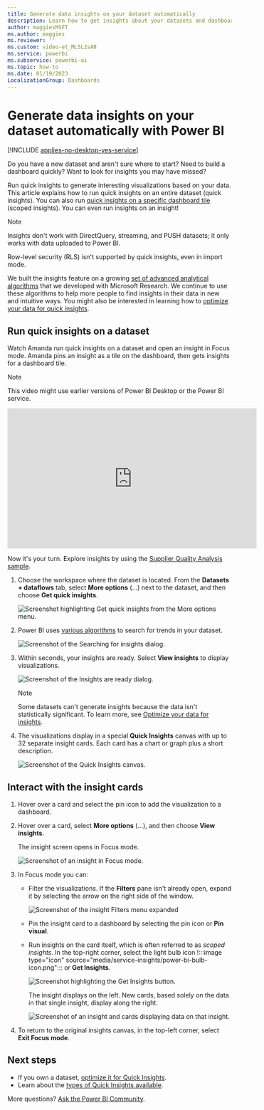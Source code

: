 ```yaml
---
title: Generate data insights on your dataset automatically
description: Learn how to get insights about your datasets and dashboard tiles.
author: maggiesMSFT
ms.author: maggies
ms.reviewer: ''
ms.custom: video-et_MLSL2sA8
ms.service: powerbi
ms.subservice: powerbi-ai
ms.topic: how-to
ms.date: 01/19/2023
LocalizationGroup: Dashboards
---
```

# Generate data insights on your dataset automatically with Power BI

[!INCLUDE [applies-no-desktop-yes-service](../includes/applies-no-desktop-yes-service.md)]

Do you have a new dataset and aren't sure where to start? Need to build a dashboard quickly? Want to look for insights you may have missed?

Run quick insights to generate interesting visualizations based on your data. This article explains how to run quick insights on an entire dataset (quick insights). You can also run [quick insights on a specific dashboard tile](../consumer/end-user-insights.md) (scoped insights). You can even run insights on an insight!

> [!NOTE]
> Insights don't work with DirectQuery, streaming, and PUSH datasets; it only works with data uploaded to Power BI.
>
> Row-level security (RLS) isn't supported by quick insights, even in import mode.
>

We built the insights feature on a growing [set of advanced analytical algorithms](../consumer/end-user-insight-types.md) that we developed with Microsoft Research. We continue to use these algorithms to help more people to find insights in their data in new and intuitive ways. You might also be interested in learning how to [optimize your data for quick insights](service-insights-optimize.md).

## Run quick insights on a dataset

Watch Amanda run quick insights on a dataset and open an insight in Focus mode. Amanda pins an insight as a tile on the dashboard, then gets insights for a dashboard tile.

> [!NOTE]
> This video might use earlier versions of Power BI Desktop or the Power BI service.

<iframe width="560" height="315" src="https://www.youtube.com/embed/et_MLSL2sA8" frameborder="0" allowfullscreen></iframe>

Now it's your turn. Explore insights by using the [Supplier Quality Analysis sample](sample-supplier-quality.md).

1. Choose the workspace where the dataset is located. From the **Datasets + dataflows** tab, select **More options** (...) next to the dataset, and then choose **Get quick insights**.

    ![Screenshot highlighting Get quick insights from the More options menu.](media/service-insights/power-bi-tab.png)
2. Power BI uses [various algorithms](../consumer/end-user-insight-types.md) to search for trends in your dataset.

    ![Screenshot of the Searching for insights dialog.](media/service-insights/pbi_autoinsightssearching.png)
3. Within seconds, your insights are ready. Select **View insights** to display visualizations.

    ![Screenshot of the Insights are ready dialog.](media/service-insights/pbi_autoinsightsuccess.png)

    > [!NOTE]
    > Some datasets can't generate insights because the data isn't statistically significant. To learn more, see [Optimize your data for insights](service-insights-optimize.md).
    >

4. The visualizations display in a special **Quick Insights** canvas with up to 32 separate insight cards. Each card has a chart or graph plus a short description.

    ![Screenshot of the Quick Insights canvas.](media/service-insights/power-bi-insights.png)

## Interact with the insight cards

1. Hover over a card and select the pin icon to add the visualization to a dashboard.

2. Hover over a card, select **More options** (...), and then choose **View insights**.

    The insight screen opens in Focus mode.

    ![Screenshot of an insight in Focus mode.](media/service-insights/power-bi-insight-focus.png)
3. In Focus mode you can:

   * Filter the visualizations. If the **Filters** pane isn't already open, expand it by selecting the arrow on the right side of the window.

       ![Screenshot of the insight Filters menu expanded](media/service-insights/power-bi-insights-filter-new.png)
   * Pin the insight card to a dashboard by selecting the pin icon or **Pin visual**.
   * Run insights on the card itself, which is often referred to as *scoped insights*. In the top-right corner, select the light bulb icon !:::image type="icon" source="media/service-insights/power-bi-bulb-icon.png"::: or **Get Insights**.

       ![Screenshot highlighting the Get Insights button.](media/service-insights/pbi-autoinsights-tile.png)

     The insight displays on the left. New cards, based solely on the data in that single insight, display along the right.

       ![Screenshot of an insight and cards displaying data on that insight.](media/service-insights/power-bi-insights-on-insights-new.png)
4. To return to the original insights canvas, in the top-left corner, select **Exit Focus mode**.

## Next steps

- If you own a dataset, [optimize it for Quick Insights](service-insights-optimize.md).
- Learn about the [types of Quick Insights available](../consumer/end-user-insight-types.md).

More questions? [Ask the Power BI Community](https://community.powerbi.com/).
